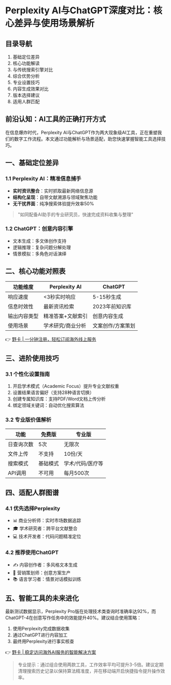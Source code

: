# Perplexity AI与ChatGPT深度对比：核心差异与使用场景解析

## 目录导航
1. 基础定位差异
2. 核心功能解读
3. 与传统搜索引擎对比
4. 综合优势分析
5. 专业设置技巧
6. 内容生成效果对比
7. 版本选择建议
8. 适用人群匹配

## 前沿认知：AI工具的正确打开方式
在信息爆炸时代，Perplexity AI与ChatGPT作为两大现象级AI工具，正在重塑我们的数字工作流程。本文通过功能解析与场景适配，助您快速掌握智能工具选择技巧。

## 一、基础定位差异
### 1.1 Perplexity AI：精准信息捕手
- **实时资讯整合**：实时抓取最新网络信息源
- **结构化呈现**：自带文献溯源与领域聚焦功能
- **无干扰界面**：纯净搜索体验提升效率50%

> "如同配备AI助手的专业研究员，快速完成资料收集与整理"

### 1.2 ChatGPT：创意内容引擎
- 文本生成：多文体创作支持
- 逻辑推理：复杂问题分解处理
- 情景模拟：多角色对话演绎

## 二、核心功能对照表
| 功能维度       | Perplexity AI              | ChatGPT          |
|----------------|----------------------------|------------------|
| 响应速度       | <3秒实时响应               | 5-15秒生成       |
| 信息时效性     | 最新资讯检索               | 2023年前知识库   |
| 输出内容类型   | 精准答案+文献索引          | 创意内容生成     |
| 使用场景       | 学术研究/商业分析          | 文案创作/方案策划|

👉 [野卡 | 一分钟注册，轻松订阅海外线上服务](https://bbtdd.com/yeka)

## 三、进阶使用技巧
### 3.1 个性化设置指南
1. 开启学术模式（Academic Focus）提升专业文献权重
2. 设置结果语言偏好（支持28种语言切换）
3. 创建专属知识库：支持PDF/Word文档上传分析
4. 绑定领域关键词：自动优化搜索算法

### 3.2 专业版价值解析
| 功能          | 免费版       | 专业版           |
|---------------|--------------|------------------|
| 日查询次数    | 5次          | 无限次           |
| 文件上传      | 不支持       | 10份/天          |
| 搜索模式      | 基础模式     | 学术/代码/医疗等 |
| API调用       | 不可用       | 每月500次        |

## 四、适配人群图谱
### 4.1 优先选择Perplexity
- 📊 商业分析师：实时市场数据追踪
- 🎓 学术研究者：跨平台文献整合
- 💻 技术开发者：代码问题精准定位

### 4.2 推荐使用ChatGPT
- ✍️ 内容创作者：多风格文本生成
- 🎨 营销策划师：创意方案生产
- 📚 语言学习者：情景对话模拟训练

## 五、智能工具的未来进化
最新测试数据显示，Perplexity Pro版在处理技术类查询时准确率达92%，而ChatGPT-4在创意写作任务中的效能提升40%。建议结合使用策略：
1. 使用Perplexity完成数据收集
2. 通过ChatGPT进行内容加工
3. 最终用Perplexity进行事实核查

👉 [野卡 | 稳定访问海外AI服务的智能解决方案](https://bbtdd.com/yeka)

> 专业提示：通过组合使用两款工具，工作效率平均可提升3-5倍。建议定期清理搜索历史记录以保持算法精准度，并在移动端开启快捷指令提升操作效率。
